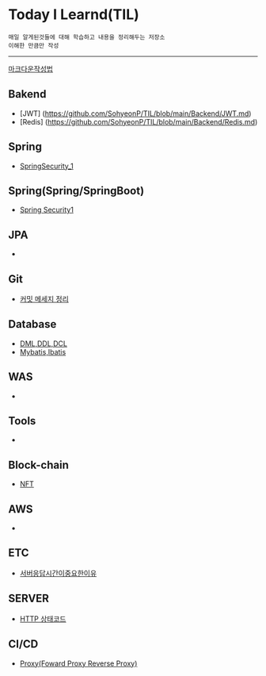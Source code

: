 # Today I Learnd(TIL)

```
매일 알게된것들에 대해 학습하고 내용을 정리해두는 저장소
이해한 만큼만 작성
```
--- 
[마크다운작성법](https://gist.github.com/ihoneymon/652be052a0727ad59601)

## Bakend
* [JWT] (https://github.com/SohyeonP/TIL/blob/main/Backend/JWT.md)
* [Redis] (https://github.com/SohyeonP/TIL/blob/main/Backend/Redis.md)
## Spring
* [SpringSecurity_1](https://github.com/SohyeonP/TIL/blob/main/spring/SpringSecurity_1.md)


## Spring(Spring/SpringBoot)
* [Spring Security1](https://github.com/SohyeonP/TIL/blob/main/spring/SpringSecurity_1.md)

## JPA
*

## Git
* [커밋 메세지 정리](https://github.com/SohyeonP/TIL/blob/main/Git/commitmsg.md)

## Database
* [DML,DDL,DCL](https://github.com/SohyeonP/TIL/blob/main/Database/DCL.md)
* [Mybatis,Ibatis](https://github.com/SohyeonP/TIL/blob/main/Database/MybatisvsIbatis.md)

## WAS
*

## Tools
*

## Block-chain
* [NFT](https://github.com/SohyeonP/TIL/blob/main/blockchain/nft.md)

## AWS 
*

## ETC
* [서버응답시간이중요한이유](https://github.com/SohyeonP/TIL/blob/main/ETC/%EC%84%9C%EB%B2%84%EC%9D%91%EB%8B%B5%EC%8B%9C%EA%B0%84%EC%9D%B4%EC%A4%91%EC%9A%94%ED%95%9C%EC%9D%B4%EC%9C%A0.md)

## SERVER
* [HTTP 상태코드](https://github.com/SohyeonP/TIL/blob/main/Server/HtttStatusCode.md)

## CI/CD
* [Proxy(Foward Proxy Reverse Proxy)](https://github.com/SohyeonP/TIL/blob/main/CI/CD/Proxy.md)
